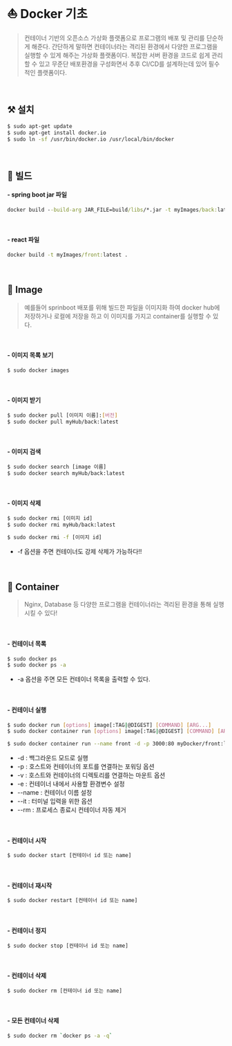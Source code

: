 # ⛵️ Docker 기초

>컨테이너 기반의 오픈소스 가상화 플랫폼으로 프로그램의 배포 및 관리를 단순하게 해준다.  간단하게 말하면 컨테이너라는 격리된 환경에서 다양한 프로그램을 실행할 수 있게 해주는 가상화 플랫폼이다. 복잡한 서버 환경을 코드로 쉽게 관리할 수 있고 무준단 배포환경을 구성화면서 추후 CI/CD를 설계하는데 있어 필수적인 플랫폼이다.

<br>

## ⚒ 설치

```bash
$ sudo apt-get update
$ sudo apt-get install docker.io
$ sudo ln -sf /usr/bin/docker.io /usr/local/bin/docker
```

<br>

## 🧲 빌드

#### - spring boot jar 파일

```cmd
docker build --build-arg JAR_FILE=build/libs/*.jar -t myImages/back:latest .
```

<br>

#### - react 파일

```cmd
docker build -t myImages/front:latest .
```

<br>

## 📰 Image

> 예를들어 sprinboot 배포를 위해 빌드한 파일을 이미지화 하여 docker hub에 저장하거나 로컬에 저장을 하고 이 이미지를 가지고 container를 실행할 수 있다.

<br>

#### - 이미지 목록 보기

```bash
$ sudo docker images
```

<br>

#### - 이미지 받기

```bash
$ sudo docker pull [이미지 이름]:[버전]
$ sudo docker pull myHub/back:latest
```

<br>

#### - 이미지 검색

```bash
$ sudo docker search [image 이름]
$ sudo docker search myHub/back:latest
```

<br>

#### - 이미지 삭제

```bash
$ sudo docker rmi [이미지 id]
$ sudo docker rmi myHub/back:latest

$ sudo docker rmi -f [이미지 id]
```

- -f 옵션을 주면 컨테이너도 강제 삭제가 가능하다!!

<br>



## 🧊 Container

> Nginx, Database 등 다양한 프로그램을 컨테이너라는 격리된 환경을 통해 실행시킬 수 있다!

<br>

#### - 컨테이너 목록

```bash
$ sudo docker ps
$ sudo docker ps -a
```

- -a 옵션을 주면 모든 컨테이너 목록을 출력할 수 있다. 

<br>

#### - 컨테이너 실행

```bash
$ sudo docker run [options] image[:TAG|@DIGEST] [COMMAND] [ARG...]
$ sudo docker container run [options] image[:TAG|@DIGEST] [COMMAND] [ARG...]

$ sudo docker container run --name front -d -p 3000:80 myDocker/front:latest
```

- -d : 백그라운드 모드로 실행
- -p : 호스트와 컨테이너의 포트를 연결하는 포워딩 옵션
- -v : 호스트와 컨테이너의 디렉토리를 연결하는 마운트 옵션
- -e : 컨테이너 내에서 사용할 환경변수 설정
- --name : 컨테이너 이름 설정
- --it : 터미널 입력을 위한 옵션
- --rm : 프로세스 종료시 컨테이너 자동 제거

<br>

#### - 컨테이너 시작

```bash
$ sudo docker start [컨테이너 id 또는 name]
```



<br>

#### - 컨테이너 재시작

```bash
$ sudo docker restart [컨테이너 id 또는 name]
```



<br>

#### - 컨테이너 정지

```bash
$ sudo docker stop [컨테이너 id 또는 name]
```



<br>

#### - 컨테이너 삭제

```bash
$ sudo docker rm [컨테이너 id 또는 name]
```



<br>

#### - 모든 컨테이너 삭제

```bash
$ sudo docker rm `docker ps -a -q`
```

